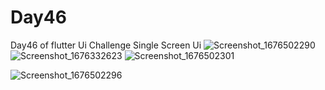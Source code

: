 # Day46

Day46 of flutter Ui Challenge
Single Screen Ui
![Screenshot_1676502290](https://user-images.githubusercontent.com/66890167/219210376-8cdf5339-5b1c-453e-bceb-0e8d24ac7d82.png)
![Screenshot_1676332623](https://user-images.githubusercontent.com/66890167/219210454-67a4d846-d3d2-4434-9c04-c5da2c1b44d0.png)
![Screenshot_1676502301](https://user-images.githubusercontent.com/66890167/219210493-34d0fb6b-b660-482c-b501-a39e853b3cde.png)

![Screenshot_1676502296](https://user-images.githubusercontent.com/66890167/219210588-87fb2cf9-1083-4635-9152-ff12e873a9c4.png)
